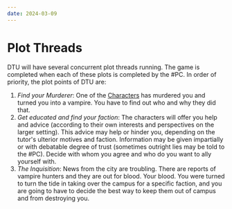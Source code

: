 ```yaml
---
date: 2024-03-09
---
```


# Plot Threads

DTU will have several concurrent plot threads running. The game is completed when each of these plots is completed by the #PC. In order of priority, the plot points of DTU are:

1. *Find your Murderer*: One of the [Characters](index.md#^973a23) has murdered you and turned you into a vampire. You have to find out who and why they did that.
2. *Get educated and find your faction*: The characters will offer you help and advice (according to their own interests and perspectives on the larger setting).  This advice may help or hinder you, depending on the tutor's ulterior motives and faction. Information may be given impartially or with debatable degree of trust (sometimes outright lies may be told to the #PC). Decide with whom you agree and who do you want to ally yourself with.
3. *The Inquisition*: News from the city are troubling. There are reports of vampire hunters and they are out for blood. Your blood. You were turned to turn the tide in taking over the campus for a specific faction, and you are going to have to decide the best way to keep them out of campus and from destroying you.